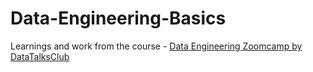 # Data-Engineering-Basics

Learnings and work from the course - [Data Engineering Zoomcamp by DataTalksClub](https://github.com/kuberaspeaking/Data-Engineering-Basics.git)
